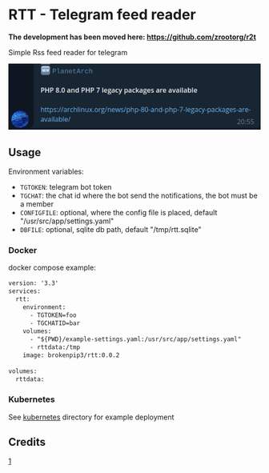 # RTT - Telegram feed reader

**The development has been moved here: https://github.com/zrootorg/r2t**

Simple Rss feed reader for telegram

![example](example.png)

## Usage

Environment variables:

* `TGTOKEN`: telegram bot token
* `TGCHAT`: the chat id where the bot send the notifications, the bot must be a member
* `CONFIGFILE`: optional, where the config file is placed, default "/usr/src/app/settings.yaml"
* `DBFILE`: optional, sqlite db path, default "/tmp/rtt.sqlite"

### Docker

docker compose example:

```shell
version: '3.3'
services:
  rtt:
    environment:
      - TGTOKEN=foo
      - TGCHATID=bar
    volumes:
      - "${PWD}/example-settings.yaml:/usr/src/app/settings.yaml"
      - rttdata:/tmp
    image: brokenpip3/rtt:0.0.2

volumes:
  rttdata:
```

### Kubernetes

See [kubernetes](./kubernetes) directory for example deployment

## Credits

[1](https://fedoramagazine.org/never-miss-magazines-article-build-rss-notification-system/)
